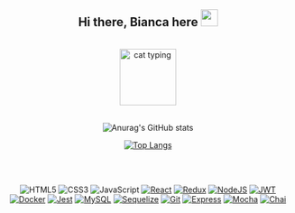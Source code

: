 <h2 align="center">
  Hi there, Bianca here
  <img src="https://media.giphy.com/media/hvRJCLFzcasrR4ia7z/giphy.gif" width="30px"/>
</h2>

<br>

<div id="header" align="center">
  <img src="https://media.giphy.com/media/hiJ9ypGI5tIKdwKoK2/giphy.gif" alt="cat typing" width="100"/>
</div>

<br>

<div id="stats" align="center">
  
  ![Anurag's GitHub stats](https://github-readme-stats.vercel.app/api?username=biancaoura&show_icons=true&border_color=FFF&bg_color=0D1117&theme=tokyonight)
  
  [![Top Langs](https://github-readme-stats.vercel.app/api/top-langs/?username=biancaoura&layout=compact&border_color=FFF&bg_color=0D1117&theme=tokyonight)](https://github.com/anuraghazra/github-readme-stats)

</div>

<br>
<br>

<div id="badges" align="center">

![HTML5][HTML5.io]
![CSS3][CSS3.io]
![JavaScript][JavaScript.io]
[![React][React.io]][React-url]
[![Redux][Redux.io]][Redux-url]
[![NodeJS][NodeJS.io]][NodeJS-url]
[![JWT][JWT.io]][JWT-url]
[![Docker][Docker.io]][Docker-url]
[![Jest][Jest.io]][Jest-url]
[![MySQL][MySQL.io]][MySQL-url]
[![Sequelize][Sequelize.io]][Sequelize-url]
[![Git][Git.io]][Git-url]
[![Express][Express.io]][Express-url]
[![Mocha][Mocha.io]][Mocha-url]
[![Chai][Chai.io]][Chai-url]
  
</div>

[HTML5.io]: https://img.shields.io/badge/html5-E34F26?logo=html5&logoColor=white
[CSS3.io]: https://img.shields.io/badge/css3-1572B6?logo=css3&logoColor=white
[JavaScript.io]: https://img.shields.io/badge/javascript-F7DF1E?logo=javascript&logoColor=black
[React.io]: https://img.shields.io/badge/react-61DAFB?logo=react&logoColor=black
[React-url]: https://reactjs.org
[Redux.io]: https://img.shields.io/badge/redux-764ABC?logo=redux&logoColor=white
[Redux-url]: https://redux.js.org
[NodeJS.io]: https://img.shields.io/badge/node.js-339933?logo=node.js&logoColor=white
[NodeJS-url]: https://nodejs.org/en/
[JWT.io]: https://img.shields.io/badge/jwt-000000?logo=jsonwebtokens&logoColor=white
[JWT-url]: https://jwt.io
[Docker.io]: https://img.shields.io/badge/docker-2496ED?logo=docker&logoColor=white
[Docker-url]: https://www.docker.com
[Jest.io]: https://img.shields.io/badge/jest-C21325?logo=jest&logoColor=white
[Jest-url]: https://jestjs.io
[MySQL.io]: https://img.shields.io/badge/mysql-4479A1?logo=mysql&logoColor=white
[MySQL-url]: https://www.mysql.com
[Sequelize.io]: https://img.shields.io/badge/sequelize-52B0E7?logo=sequelize&logoColor=white
[Sequelize-url]: https://sequelize.org
[Git.io]: https://img.shields.io/badge/git-F05032?logo=git&logoColor=white
[Git-url]: https://git-scm.com
[Express.io]: https://img.shields.io/badge/express-000000?logo=express&logoColor=white
[Express-url]: https://expressjs.com
[Mocha.io]: https://img.shields.io/badge/mocha-8D6748?logo=mocha&logoColor=white
[Mocha-url]: https://mochajs.org
[Chai.io]: https://img.shields.io/badge/chai-A30701?logo=chai&logoColor=white
[Chai-url]: https://www.chaijs.com
